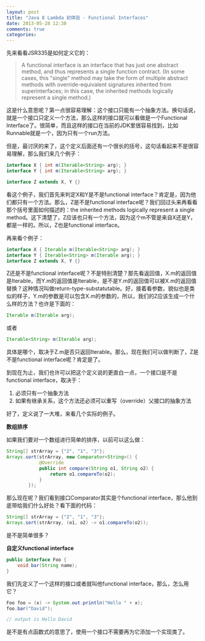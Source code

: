 ```yaml
---
layout: post
title: "Java 8 Lambda 初体验 - Functional Interfaces"
date: 2013-05-28 12:30
comments: true
categories: 
---
```


先来看看JSR335是如何定义它的：


> A functional interface is an interface that has just one abstract method, and thus represents a single function contract. (In some cases, this "single" method may take the form of multiple abstract methods with override-equivalent signatures inherited from superinterfaces; in this case, the inherited methods logically represent a single method.)

这是什么意思呢？第一点很容易理解：这个接口只能有一个抽象方法。换句话说，就是一个接口只定义一个方法，那么这样的接口就可以看做是一个Functional Interface了。很简单，而且这样的接口在当前的JDK里很容易找到，比如Runnable就是一个，因为只有一个run方法。


但是，最讨厌的来了，这个定义后面还有一个很长的括号，这句话看起来不是很容易理解，那么我们来几个例子：

```java
interface X { int m(Iterable<String> arg); }
interface Y { int m(Iterable<String> arg); }

interface Z extends X, Y {}
```

看这个例子，我们首先来判定X和Y是不是functional interface？肯定是，因为他们都只有一个方法。那么，Z是不是functional interface呢？我们回过头来再看看那个括号里面如何描述的：the inherited methods logically represent a single method。这下清楚了，Z应该也只有一个方法，因为这个m不管是来自X还是Y，都是一样的。所以，Z也是functional interface。

再来看个例子：

```java
interface X { Iterable m(Iterable<String> arg); }
interface Y { Iterable<String> m(Iterable arg); }
interface Z extends X, Y {}
```

Z还是不是functional interface呢？不是特别清楚？那先看返回值，X.m的返回值是Iterable，而Y.m的返回值是Iterable<String>，是不是Y.m的返回值可以被X.m的返回值替换？这种情况叫做return-type-substatutable。好，接着看参数，貌似也是类似的样子，Y.m的参数是可以包含X.m的参数的，所以，我们的Z应该生成一个什么样的方法？也许是下面的：

```java
Iterable m(Iterable arg);
```

或者

```java
Iterable<String> m(Iterable arg);
```

具体是哪个，取决于Z.m是否只返回Iterable<String>。那么，现在我们可以做判断了，Z是不是functional interface呢？肯定是了。


到现在为止，我们也许可以把这个定义说的更直白一点，一个接口是不是functional interface，取决于：
1. 必须只有一个抽象方法
2. 如果有继承关系，这个方法还必须可以重写（override）父接口的抽象方法

好了，定义说了一大堆，来看几个实际的例子。

**数组排序** 

如果我们要对一个数组进行简单的排序，以前可以这么做：

```java
String[] strArray = {"2", "1", "3"};
Arrays.sort(strArray, new Comparator<String>() {
            @Override
            public int compare(String o1, String o2) {
                return o1.compareTo(o2);
            }
        });
```

那么现在呢？我们看到接口Comparator其实是个functional interface，那么他到底带给我们什么好处？看下面的代码：

```java
String[] strArray = {"2", "1", "3"};
Arrays.sort(strArray, (o1, o2) -> o1.compareTo(o2));
```

是不是简单很多？

**自定义functional interface**

```java
public interface Foo {
    void bar(String name);
}
```

我们先定义了一个这样的接口或者就叫他functional interface，那么，怎么用它？

```java
Foo foo = (x) -> System.out.println("Hello " + x);
foo.bar("David");

// output is Hello David
```

是不是有点函数式的意思了，使用一个接口不需要再为它添加一个实现类了。
